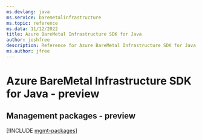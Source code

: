 ```yaml
---
ms.devlang: java
ms.service: baremetalinfrastructure
ms.topic: reference
ms.data: 11/12/2022
title: Azure BareMetal Infrastructure SDK for Java
author: joshfree
description: Reference for Azure BareMetal Infrastructure SDK for Java
ms.author: jfree
---
```

# Azure BareMetal Infrastructure SDK for Java - preview

## Management packages - preview
[!INCLUDE [mgmt-packages](baremetal-infrastructure-mgmt-index.md)]
